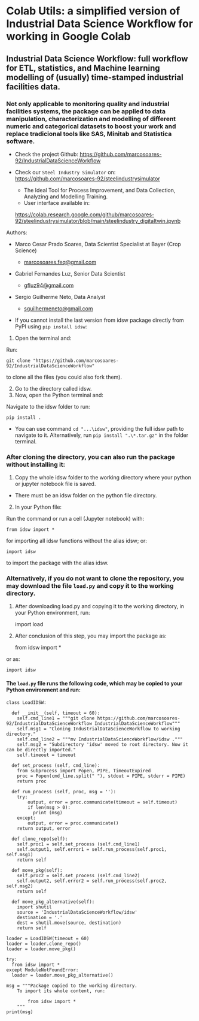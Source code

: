 # Colab Utils: a simplified version of Industrial Data Science Workflow for working in Google Colab
## Industrial Data Science Workflow: full workflow for ETL, statistics, and Machine learning modelling of (usually) time-stamped industrial facilities data.
### Not only applicable to monitoring quality and industrial facilities systems, the package can be applied to data manipulation, characterization and modelling of different numeric and categorical datasets to boost your work and replace tradicional tools like SAS, Minitab and Statistica software.

- Check the project Github: https://github.com/marcosoares-92/IndustrialDataScienceWorkflow
- Check our `Steel Industry Simulator` on: https://github.com/marcosoares-92/steelindustrysimulator
	- The Ideal Tool for Process Improvement, and Data Collection, Analyzing and Modelling Training.
	- User interface available in: 
	
	https://colab.research.google.com/github/marcosoares-92/steelindustrysimulator/blob/main/steelindustry_digitaltwin.ipynb


Authors:
- Marco Cesar Prado Soares, Data Scientist Specialist at Bayer (Crop Science)
  - marcosoares.feq@gmail.com

- Gabriel Fernandes Luz, Senior Data Scientist
  - gfluz94@gmail.com

- Sergio Guilherme Neto, Data Analyst
  - sguilhermeneto@gmail.com

- If you cannot install the last version from idsw package directly from PyPI using `pip install idsw`:

1. Open the terminal and:

Run:

	git clone "https://github.com/marcosoares-92/IndustrialDataScienceWorkflow" 

to clone all the files (you could also fork them).

2. Go to the directory called idsw.
3. Now, open the Python terminal and: 

Navigate to the idsw folder to run: 

	pip install .

- You can use command `cd "...\idsw"`, providing the full idsw path to navigate to it.
Alternatively, run `pip install ".\*.tar.gz"` in the folder terminal. 

### After cloning the directory, you can also run the package without installing it:
1. Copy the whole idsw folder to the working directory where your python or jupyter notebook file is saved.
- There must be an idsw folder on the python file directory.
2. In your Python file: 

Run the command or run a cell (Jupyter notebook) with:

	from idsw import *

for importing all idsw functions without the alias idsw; or:

	import idsw

to import the package with the alias idsw.

### Alternatively, if you do not want to clone the repository, you may download the file `load.py` and copy it to the working directory.
1. After downloading load.py and copying it to the working directory, in your Python environment, run:
	
	import load

2. After conclusion of this step, you may import the package as:

	from idsw import *

or as:
	
	import idsw

#### The `load.py` file runs the following code, which may be copied to your Python environment and run:

	class LoadIDSW:

	  def __init__(self, timeout = 60):  
	    self.cmd_line1 = """git clone https://github.com/marcosoares-92/IndustrialDataScienceWorkflow IndustrialDataScienceWorkflow"""
	    self.msg1 = "Cloning IndustrialDataScienceWorkflow to working directory."
	    self.cmd_line2 = """mv IndustrialDataScienceWorkflow/idsw ."""
	    self.msg2 = "Subdirectory 'idsw' moved to root directory. Now it can be directly imported."
	    self.timeout = timeout

  	  def set_process (self, cmd_line):
	    from subprocess import Popen, PIPE, TimeoutExpired
	    proc = Popen(cmd_line.split(" "), stdout = PIPE, stderr = PIPE)
	    return proc

	  def run_process (self, proc, msg = ''):
	    try:
	        output, error = proc.communicate(timeout = self.timeout)
	        if len(msg > 0):
	          print (msg)
	    except:
	        output, error = proc.communicate()       
	    return output, error

	  def clone_repo(self):
	    self.proc1 = self.set_process (self.cmd_line1)
	    self.output1, self.error1 = self.run_process(self.proc1, self.msg1)
	    return self

	  def move_pkg(self):
	    self.proc2 = self.set_process (self.cmd_line2)
	    self.output2, self.error2 = self.run_process(self.proc2, self.msg2)
	    return self

	  def move_pkg_alternative(self):
	    import shutil
	    source = 'IndustrialDataScienceWorkflow/idsw'  
	    destination = '.'
	    dest = shutil.move(source, destination)    
	    return self

	loader = LoadIDSW(timeout = 60)
	loader = loader.clone_repo()
	loader = loader.move_pkg()

	try:
	  from idsw import *
	except ModuleNotFoundError:
	  loader = loader.move_pkg_alternative()

	msg = """Package copied to the working directory.
		To import its whole content, run:
		
		    from idsw import *
		"""
	print(msg)